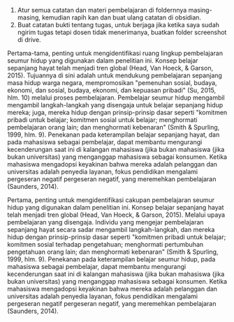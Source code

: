 1. Atur semua catatan dan materi pembelajaran di foldernnya masing-masing, kemudian rapih kan dan buat ulang catatan di obsidian.
2. Buat catatan bukti tentang tugas, untuk berjaga jika ketika saya sudah ngirim tugas tetapi dosen tidak menerimanya, buatkan folder screenshot di drive.

Pertama-tama, penting untuk mengidentifikasi ruang lingkup pembelajaran seumur hidup yang digunakan dalam penelitian ini. Konsep
belajar sepanjang hayat telah menjadi tren global (Head, Van Hoeck, & Garson, 2015). Tujuannya di sini
adalah untuk mendukung pembelajaran sepanjang masa hidup warga negara, mempromosikan "pemenuhan sosial, budaya, ekonomi, dan
sosial, budaya, ekonomi, dan kepuasan pribadi" (Su, 2015, hlm. 10) melalui proses pembelajaran. Pembelajar seumur hidup mengambil
mengambil langkah-langkah yang disengaja untuk belajar sepanjang hidup mereka; juga, mereka hidup dengan prinsip-prinsip dasar seperti
"komitmen pribadi untuk belajar; komitmen sosial untuk belajar; menghormati pembelajaran orang lain;
dan menghormati kebenaran" (Smith & Spurling, 1999, hlm. 9). Penekanan pada keterampilan belajar sepanjang hayat, dan
pada mahasiswa sebagai pembelajar, dapat membantu mengurangi kecenderungan saat ini di kalangan mahasiswa (jika bukan
mahasiswa (jika bukan universitas) yang menganggap mahasiswa sebagai konsumen. Ketika mahasiswa mengadopsi keyakinan bahwa mereka adalah
pelanggan dan universitas adalah penyedia layanan, fokus pendidikan mengalami pergeseran negatif
pergeseran negatif, yang meremehkan pembelajaran (Saunders, 2014).



Pertama, penting untuk mengidentifikasi cakupan pembelajaran seumur hidup yang digunakan dalam penelitian ini. Konsep belajar sepanjang hayat telah menjadi tren global (Head, Van Hoeck, & Garson, 2015).  Melalui upaya pembelajaran yang disengaja. Individu yang mengejar pembelajaran sepanjang hayat secara sadar mengambil langkah-langkah, dan mereka hidup dengan prinsip-prinsip dasar seperti "komitmen pribadi untuk belajar; komitmen sosial terhadap pengetahuan; menghormati pertumbuhan pengetahuan orang lain; dan menghormati kebenaran" (Smith & Spurling, 1999, hlm. 9). Penekanan pada keterampilan belajar seumur hidup, pada mahasiswa sebagai pembelajar, dapat membantu mengurangi kecenderungan saat ini di kalangan mahasiswa (jika bukan
mahasiswa (jika bukan universitas) yang menganggap mahasiswa sebagai konsumen. Ketika mahasiswa mengadopsi keyakinan bahwa mereka adalah
pelanggan dan universitas adalah penyedia layanan, fokus pendidikan mengalami pergeseran negatif
pergeseran negatif, yang meremehkan pembelajaran (Saunders, 2014).